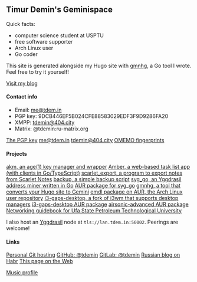 ## Timur Demin's Geminispace

Quick facts:

* computer science student at USPTU
* free software supporter
* Arch Linux user
* Go coder

This site is generated alongside my Hugo site with [gmnhg][gmnhg], a Go tool I
wrote. Feel free to try it yourself!

[Visit my blog](/post/index.gmi)

#### Contact info

* Email: me@tdem.in
* PGP key: 9DCB446EF5B024CFE88583029EDF3F9D9286FA20
* XMPP: tdemin@404.city
* Matrix: @tdemin:ru-matrix.org

[The PGP key](/pgp.asc)
[me@tdem.in](mailto:me@tdem.in)
[tdemin@404.city](xmpp:tdemin@404.city)
[OMEMO fingerprints](/announcements/index.gmi)

#### Projects

[akm, an age(1) key manager and wrapper][akm]
[Amber, a web-based task list app (with clients in Go/TypeScript)][amber]
[scarlet_export, a program to export notes from Scarlet Notes][scarlet_export]
[backup, a simple backup script][backup]
[syg_go, an Yggdrasil address miner written in Go][syg_go]
[AUR package for syg_go][sgaur]
[gmnhg, a tool that converts your Hugo site to Gemini][gmnhg]
[emdl package on AUR, the Arch Linux user repository][emdl]
[i3-gaps-desktop, a fork of i3wm that supports desktop managers][i3-gd]
[i3-gaps-desktop AUR package][i3-gdaur]
[airsonic-advanced AUR package][airsonic-advanced]
[Networking guidebook for Ufa State Petroleum Technological University][gon]

I also host an [Yggdrasil][ygg] node at `tls://lan.tdem.in:50002`. Peerings are welcome!

[akm]: https://github.com/tdemin/akm
[amber]: https://git.tdem.in/tdemin/amber
[syg_go]: https://git.tdem.in/tdemin/syg_go
[sgaur]: https://aur.archlinux.org/packages/syg_go/
[scarlet_export]: https://git.tdem.in/tdemin/scarlet_export
[backup]: https://git.tdem.in/tdemin/backup
[emdl]: https://aur.archlinux.org/packages/emdl/
[ygg]: https://yggdrasil-network.github.io
[gmnhg]: https://git.tdem.in/tdemin/gmnhg
[airsonic-advanced]: https://aur.archlinux.org/packages/airsonic-advanced-bin/
[i3-gd]: https://git.tdem.in/tdemin/i3
[i3-gdaur]: https://aur.archlinux.org/packages/i3-gaps-desktop/
[gon]: /files/guidebook_networking.pdf

#### Links

[Personal Git hosting](https://git.tdem.in/tdemin)
[GitHub: @tdemin](https://github.com/tdemin)
[GitLab: @tdemin](https://gitlab.com/tdemin)
[Russian blog on Habr](https://habr.com/en/users/tdemin/posts)
[This page on the Web](https://tdem.in)

[Music profile](https://music.tdem.in)
